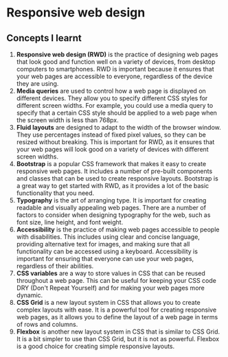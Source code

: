 # Responsive web design
## Concepts I learnt
1. **Responsive web design (RWD)** is the practice of designing web pages that look good and function well on a variety of devices, from desktop computers to smartphones. RWD is important because it ensures that your web pages are accessible to everyone, regardless of the device they are using.
2. **Media queries** are used to control how a web page is displayed on different devices. They allow you to specify different CSS styles for different screen widths. For example, you could use a media query to specify that a certain CSS style should be applied to a web page when the screen width is less than 768px.
3. **Fluid layouts** are designed to adapt to the width of the browser window. They use percentages instead of fixed pixel values, so they can be resized without breaking. This is important for RWD, as it ensures that your web pages will look good on a variety of devices with different screen widths.
4. **Bootstrap** is a popular CSS framework that makes it easy to create responsive web pages. It includes a number of pre-built components and classes that can be used to create responsive layouts. Bootstrap is a great way to get started with RWD, as it provides a lot of the basic functionality that you need.
5. **Typography** is the art of arranging type. It is important for creating readable and visually appealing web pages. There are a number of factors to consider when designing typography for the web, such as font size, line height, and font weight.
6. **Accessibility** is the practice of making web pages accessible to people with disabilities. This includes using clear and concise language, providing alternative text for images, and making sure that all functionality can be accessed using a keyboard. Accessibility is important for ensuring that everyone can use your web pages, regardless of their abilities.
7. **CSS variables** are a way to store values in CSS that can be reused throughout a web page. This can be useful for keeping your CSS code DRY (Don't Repeat Yourself) and for making your web pages more dynamic.
8. **CSS Grid** is a new layout system in CSS that allows you to create complex layouts with ease. It is a powerful tool for creating responsive web pages, as it allows you to define the layout of a web page in terms of rows and columns.
9. **Flexbox** is another new layout system in CSS that is similar to CSS Grid. It is a bit simpler to use than CSS Grid, but it is not as powerful. Flexbox is a good choice for creating simple responsive layouts.
